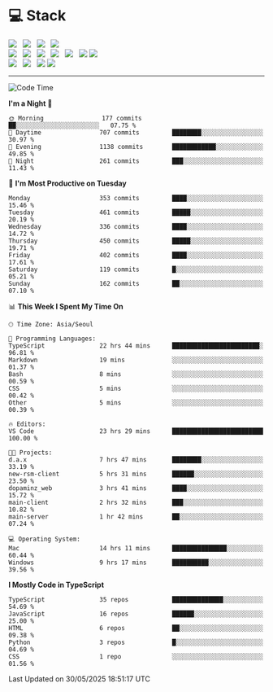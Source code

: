 <h1>💻 Stack</h1>
<div>
 <!-- badge : https://shields.io/ -->
 <!-- icon : https://simpleicons.org/?q=Get -->
 <img src="https://img.shields.io/badge/HTML5-e74c3c?style=flat-square&logo=HTML5&logoColor=white"/> &nbsp 
 <img src="https://img.shields.io/badge/CSS3-0A84FF?style=flat-square&logo=CSS3&logoColor=white"/> &nbsp 
 <img src="https://img.shields.io/badge/JavaScript-FFCD11?style=flat-square&logo=JavaScript&logoColor=white"/> &nbsp 
 <img src="https://img.shields.io/badge/TypeScript-3075C0?style=flat-square&logo=TypeScript&logoColor=white"/>
 <br/>
 <img src="https://img.shields.io/badge/Next-000000?style=flat-square&logo=nextdotjs&logoColor=white"/> &nbsp 
 <img src="https://img.shields.io/badge/React-00BCF6?style=flat-square&logo=React&logoColor=white"/> &nbsp 
 <img src="https://img.shields.io/badge/Redux-764ABC?style=flat-square&logo=Redux&logoColor=white"/> &nbsp
 <img src="https://img.shields.io/badge/Recoil-3578E5?style=flat-square&logo=recoil&logoColor=white"/> &nbsp
 <img src="https://img.shields.io/badge/React-Query-FF4154?style=flat-square&logo=reactquery&logoColor=white"/> &nbsp 
 <img src="https://img.shields.io/badge/styled%2Dcomponents-DB7093?style=flat-square&logo=styled%2Dcomponents&logoColor=white"/>
 <img src="https://img.shields.io/badge/CSS Modules-000000?style=flat-square&logo=CSS Modules&logoColor=white"/> &nbsp 
 <br/>
 <img src="https://img.shields.io/badge/Node-339933?style=flat-square&logo=Node.js&logoColor=white"/> &nbsp 
 <img src="https://img.shields.io/badge/Express-000000?style=flat-square&logo=Express&logoColor=white"/> &nbsp 
 <img src="https://img.shields.io/badge/MongoDB-47A248?style=flat-square&logo=MongoDB&logoColor=white"/>
 <img src="https://img.shields.io/badge/MariaDB-003545?style=flat-square&logo=mariadb&logoColor=white"/>
</div>

<hr>

<!--START_SECTION:waka-->
![Code Time](http://img.shields.io/badge/Code%20Time-2%2C463%20hrs%2019%20mins-blue)

**I'm a Night 🦉** 

```text
🌞 Morning                177 commits         ██░░░░░░░░░░░░░░░░░░░░░░░   07.75 % 
🌆 Daytime                707 commits         ████████░░░░░░░░░░░░░░░░░   30.97 % 
🌃 Evening                1138 commits        ████████████░░░░░░░░░░░░░   49.85 % 
🌙 Night                  261 commits         ███░░░░░░░░░░░░░░░░░░░░░░   11.43 % 
```
📅 **I'm Most Productive on Tuesday** 

```text
Monday                   353 commits         ████░░░░░░░░░░░░░░░░░░░░░   15.46 % 
Tuesday                  461 commits         █████░░░░░░░░░░░░░░░░░░░░   20.19 % 
Wednesday                336 commits         ████░░░░░░░░░░░░░░░░░░░░░   14.72 % 
Thursday                 450 commits         █████░░░░░░░░░░░░░░░░░░░░   19.71 % 
Friday                   402 commits         ████░░░░░░░░░░░░░░░░░░░░░   17.61 % 
Saturday                 119 commits         █░░░░░░░░░░░░░░░░░░░░░░░░   05.21 % 
Sunday                   162 commits         ██░░░░░░░░░░░░░░░░░░░░░░░   07.10 % 
```


📊 **This Week I Spent My Time On** 

```text
🕑︎ Time Zone: Asia/Seoul

💬 Programming Languages: 
TypeScript               22 hrs 44 mins      ████████████████████████░   96.81 % 
Markdown                 19 mins             ░░░░░░░░░░░░░░░░░░░░░░░░░   01.37 % 
Bash                     8 mins              ░░░░░░░░░░░░░░░░░░░░░░░░░   00.59 % 
CSS                      5 mins              ░░░░░░░░░░░░░░░░░░░░░░░░░   00.42 % 
Other                    5 mins              ░░░░░░░░░░░░░░░░░░░░░░░░░   00.39 % 

🔥 Editors: 
VS Code                  23 hrs 29 mins      █████████████████████████   100.00 % 

🐱‍💻 Projects: 
d.a.x                    7 hrs 47 mins       ████████░░░░░░░░░░░░░░░░░   33.19 % 
new-rsm-client           5 hrs 31 mins       ██████░░░░░░░░░░░░░░░░░░░   23.50 % 
dopaminz_web             3 hrs 41 mins       ████░░░░░░░░░░░░░░░░░░░░░   15.72 % 
main-client              2 hrs 32 mins       ███░░░░░░░░░░░░░░░░░░░░░░   10.82 % 
main-server              1 hr 42 mins        ██░░░░░░░░░░░░░░░░░░░░░░░   07.24 % 

💻 Operating System: 
Mac                      14 hrs 11 mins      ███████████████░░░░░░░░░░   60.44 % 
Windows                  9 hrs 17 mins       ██████████░░░░░░░░░░░░░░░   39.56 % 
```

**I Mostly Code in TypeScript** 

```text
TypeScript               35 repos            ██████████████░░░░░░░░░░░   54.69 % 
JavaScript               16 repos            ██████░░░░░░░░░░░░░░░░░░░   25.00 % 
HTML                     6 repos             ██░░░░░░░░░░░░░░░░░░░░░░░   09.38 % 
Python                   3 repos             █░░░░░░░░░░░░░░░░░░░░░░░░   04.69 % 
CSS                      1 repo              ░░░░░░░░░░░░░░░░░░░░░░░░░   01.56 % 
```




 Last Updated on 30/05/2025 18:51:17 UTC
<!--END_SECTION:waka-->
